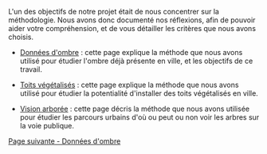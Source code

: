 L'un des objectifs de notre projet était de nous concentrer sur la méthodologie. Nous avons donc documenté nos réflexions, afin de pouvoir aider votre compréhension, et de vous détailler les critères que nous avons choisis.

- [Données d'ombre](VegetaLyon_Donnees-d-ombre) : cette page explique la méthode que nous avons utilisé pour étudier l'ombre déjà présente en ville, et les objectifs de ce travail.

- [Toits végétalisés](VegetaLyon_Toits) : cette page explique la méthode que nous avons utilisé pour étudier la potentialité d'installer des toits végétalisés en ville.

- [Vision arborée](VegetaLyon_biophi) : cette page décris la méthode que nous avons utilisée pour étudier les parcours urbains d'où ou peut ou non voir les arbres sur la voie publique.

[Page suivante - Données d'ombre](VegetaLyon_Donnees-d-ombre)